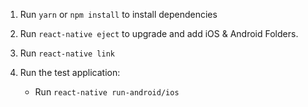 

1. Run `yarn` or `npm install` to install dependencies

2. Run `react-native eject` to upgrade and add iOS & Android Folders.
  
3. Run `react-native link`

4. Run the test application:

    * Run `react-native run-android/ios`
